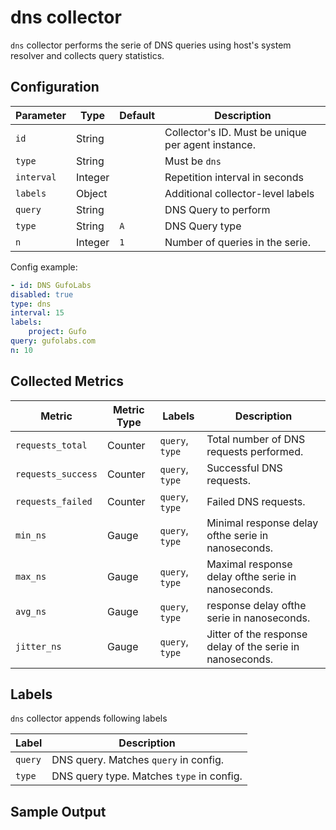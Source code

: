 # dns collector

`dns` collector performs the serie of DNS queries using host's system resolver
and collects query statistics.

## Configuration

| Parameter  | Type    | Default | Description                                        |
| ---------- | ------- | ------- | -------------------------------------------------- |
| `id`       | String  |         | Collector's ID. Must be unique per agent instance. |
| `type`     | String  |         | Must be `dns`                                      |
| `interval` | Integer |         | Repetition interval in seconds                     |
| `labels`   | Object  |         | Additional collector-level labels                  |
| `query`    | String  |         | DNS Query to perform                               |
| `type`     | String  | `A`     | DNS Query type                                     |
| `n`        | Integer | `1`     | Number of queries in the serie.                    |

Config example:

``` yaml
- id: DNS GufoLabs
disabled: true
type: dns
interval: 15
labels:
    project: Gufo
query: gufolabs.com
n: 10
```

## Collected Metrics

| Metric             | Metric Type | Labels          | Description                                               |
| ------------------ | ----------- | --------------- | --------------------------------------------------------- |
| `requests_total`   | Counter     | `query`, `type` | Total number of DNS requests performed.                   |
| `requests_success` | Counter     | `query`, `type` | Successful DNS requests.                                  |
| `requests_failed`  | Counter     | `query`, `type` | Failed DNS requests.                                      |
| `min_ns`           | Gauge       | `query`, `type` | Minimal response delay ofthe serie in nanoseconds.        |
| `max_ns`           | Gauge       | `query`, `type` | Maximal response delay ofthe serie in nanoseconds.        |
| `avg_ns`           | Gauge       | `query`, `type` | response delay ofthe serie in nanoseconds.                |
| `jitter_ns`        | Gauge       | `query`, `type` | Jitter of the response delay of the serie in nanoseconds. |

## Labels

`dns` collector appends following labels

| Label   | Description                               |
| ------- | ----------------------------------------- |
| `query` | DNS query. Matches `query` in config.     |
| `type`  | DNS query type. Matches `type` in config. |

## Sample Output